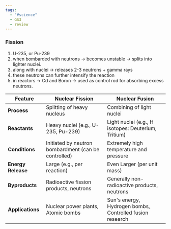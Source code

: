 ```yaml
---
tags:
  - "#science"
  - GS3
  - review
---
```

### Fission
1. U-235, or Pu-239
2. when bombarded with neutrons -> becomes unstable -> splits into lighter nuclei.
3. along with nuclei -> releases 2-3 neutrons + gamma rays
4. these neutrons can further intensify the reaction
5. in reactors -> Cd and Boron -> used as control rod for absorbing excess neutrons.

| Feature            | Nuclear Fission                                      | Nuclear Fusion                                           |
| ------------------ | ---------------------------------------------------- | -------------------------------------------------------- |
| **Process**        | Splitting of heavy nucleus                           | Combining of light nuclei                                |
| **Reactants**      | Heavy nuclei (e.g., U-235, Pu-239)                   | Light nuclei (e.g., H isotopes: Deuterium, Tritium)      |
| **Conditions**     | Initiated by neutron bombardment (can be controlled) | Extremely high temperature and pressure                  |
| **Energy Release** | Large (e.g., per reaction)                           | Even Larger (per unit mass)                              |
| **Byproducts**     | Radioactive fission products, neutrons               | Generally non-radioactive products, neutrons             |
| **Applications**   | Nuclear power plants, Atomic bombs                   | Sun's energy, Hydrogen bombs, Controlled fusion research |